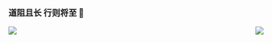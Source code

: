 ### 道阻且长 行则将至 👋

<a href="https://github.com/anuraghazra/github-readme-stats">
  <img align="left" src="https://github-readme-stats.vercel.app/api?username=coder-hxl&locale=cn&theme=tokyonight&show_icons=true" />
</a>

<a>
  <img align="right" src="https://avatars.githubusercontent.com/u/85156687?s=400&u=e33099f282fc38ec03da4922eaa5f37f87997f0f&v=4" />
</a>


<!--
**coder-hxl/coder-hxl** is a ✨ _special_ ✨ repository because its `README.md` (this file) appears on your GitHub profile.

Here are some ideas to get you started:

- 🔭 I’m currently working on ...
- 🌱 I’m currently learning ...
- 👯 I’m looking to collaborate on ...
- 🤔 I’m looking for help with ...
- 💬 Ask me about ...
- 📫 How to reach me: ...
- 😄 Pronouns: ...
- ⚡ Fun fact: ...
-->
